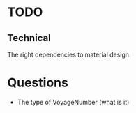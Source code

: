 # TODO

## Technical
The right dependencies to material design


# Questions 

* The type of VoyageNumber (what is it)